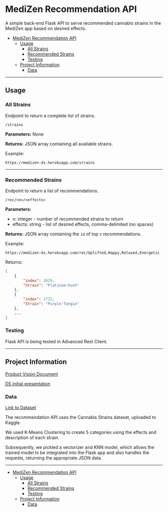 # MediZen Recommendation API

A simple back-end Flask API to serve recommended cannabis strains in the MediZen app
based on desired effects.

- [MediZen Recommendation API](#medizen-recommendation-api)
  - [Usage](#usage)
    - [All Strains](#all-strains)
    - [Recommended Strains](#recommended-strains)
    - [Testing](#testing)
  - [Project Information](#project-information)
    - [Data](#data)

---

## Usage

### All Strains

Endpoint to return a complete list of strains.

    /strains

**Parameters:** None

**Returns:** JSON array containing all available strains.

Example:

    https://medizen-ds.herokuapp.com/strains

---

### Recommended Strains

Endpoint to return a list of recommendations.

    /rec/<n>/<effects>

**Parameters:**

- n: integer - number of recommended strains to return
- effects: string - list of desired effects, comma-delimited (no spaces)

**Returns:** JSON array containing the `id` of top `n` recommendations.

Example:

    https://medizen-ds.herokuapp.com/rec/Uplifted,Happy,Relaxed,Energetic

Returns:

```json
[
    {
        "index": 1629,
        "Strain": "Platinum-Kush"
    },
    {
        "index": 1722,
        "Strain": "Purple-Tangie"
    },
    ...
]
```

### Testing

Flask API is being tested in Advanced Rest Client.

---

## Project Information

[Product Vision Document](https://www.notion.so/meds/Product-Vision-3bad180a0bc24c09b27d1b9c4f30c4ba)

[DS initial presentation](https://drive.google.com/file/d/1SWlKu2PWBgG7bUC-hGwdAX8NGLoWuYiA/view?usp=sharing)

### Data

[Link to Dataset](https://www.kaggle.com/kingburrito666/cannabis-strains)

The recommendation API uses the Cannabis Strains dataset, uploaded to Kaggle.

We used K-Means Clustering to create 5 categories using the effects and description of
each strain.

Subsequently, we pickled a vectorizer and KNN model, which allows the trained model to be
integrated into the Flask app and also handles the requests, returning the appropriate JSON data.

---

- [MediZen Recommendation API](#medizen-recommendation-api)
  - [Usage](#usage)
    - [All Strains](#all-strains)
    - [Recommended Strains](#recommended-strains)
    - [Testing](#testing)
  - [Project Information](#project-information)
    - [Data](#data)
